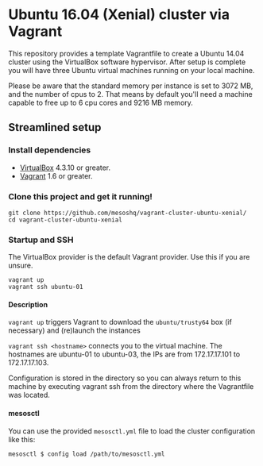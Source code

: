 # Ubuntu 16.04 (Xenial) cluster via Vagrant

This repository provides a template Vagrantfile to create a Ubuntu 14.04 cluster using the VirtualBox software hypervisor.
After setup is complete you will have three Ubuntu virtual machines running on your local machine.  

Please be aware that the standard memory per instance is set to 3072 MB, and the number of cpus to 2. That means by default you'll need a machine capable to free up to 6 cpu cores and 9216 MB memory.  

## Streamlined setup

### Install dependencies

* [VirtualBox][virtualbox] 4.3.10 or greater.
* [Vagrant][vagrant] 1.6 or greater.

### Clone this project and get it running!

```
git clone https://github.com/mesoshq/vagrant-cluster-ubuntu-xenial/
cd vagrant-cluster-ubuntu-xenial
```

### Startup and SSH

The VirtualBox provider is the default Vagrant provider. Use this if you are unsure.

```
vagrant up
vagrant ssh ubuntu-01
```

#### Description

`vagrant up` triggers Vagrant to download the `ubuntu/trusty64` box (if necessary) and (re)launch the instances

`vagrant ssh <hostname>` connects you to the virtual machine. The hostnames are ubuntu-01 to ubuntu-03, the IPs are from 172.17.17.101 to 172.17.17.103.

Configuration is stored in the directory so you can always return to this machine by executing vagrant ssh from the directory where the Vagrantfile was located.

#### mesosctl

You can use the provided `mesosctl.yml` file to load the cluster configuration like this:

    mesosctl $ config load /path/to/mesosctl.yml

[virtualbox]: https://www.virtualbox.org/
[vagrant]: https://www.vagrantup.com/downloads.html
